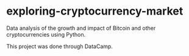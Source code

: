 # exploring-cryptocurrency-market
Data analysis of the growth and impact of Bitcoin and other cryptocurrencies using Python.

This project was done through DataCamp. 
